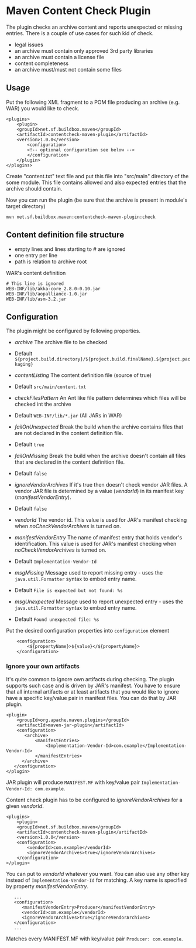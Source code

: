 # Maven Content Check Plugin

The plugin checks an archive content and reports unexpected or missing entries. There is a couple of use cases for such kid of check.

* legal issues 
 * an archive must contain only approved 3rd party libraries 
 * an archive must contain a license file
* content completeness
 * an archive must/must not contain some files

## Usage

Put the following XML fragment to a POM file producing an archive (e.g. WAR) you would like to check.

    <plugins>
        <plugin>
	    <groupId>net.sf.buildbox.maven</groupId>
	    <artifactId>contentcheck-maven-plugin</artifactId>
	    <version>1.0.0</version>
            <configuration>
            <!-- optional configuration see below -->      
            </configuration>
        </plugin>
    </plugins>

Create "content.txt" text file  and put this file into "src/main" directory of the some module. This file contains allowed and also expected entries that the archive should contain.

Now you can run the plugin  (be sure that the archive is present in module's target directory)

``mvn net.sf.buildbox.maven:contentcheck-maven-plugin:check``

## Content definition file structure

* empty lines and lines starting to # are ignored
* one entry per line
* path is relation to archive root

WAR's content definition

    # This line is ignored
    WEB-INF/lib/akka-core_2.8.0-0.10.jar
    WEB-INF/lib/aopalliance-1.0.jar
    WEB-INF/lib/asm-3.2.jar


## Configuration


The plugin might be configured by following properties.

* *archive* The archive file to be checked
 * Default ``${project.build.directory}/${project.build.finalName}.${project.packaging}``

* *contentListing*  The content definition file (source of true)
 * Default ``src/main/content.txt``

* *checkFilesPattern* An Ant like file pattern determines which files will be checked int the archive
 * Default ``WEB-INF/lib/*.jar`` (All JARs in WAR) 

* *failOnUnexpected* Break the build when the archive contains files that are not declared in the content definition file.
 * Default ``true`` 
  
* *failOnMissing*  Break the build when the archive doesn't contain all files that are declared in the content definition file.
 * Default ``false``

* *ignoreVendorArchives* If it's true then doesn't check vendor JAR files. A vendor JAR file is determined by a value (*vendorId*) in its manifest key (*manifestVendorEntry*).
 * Default ``false``
   
* *vendorId*  The vendor id. This value is used for JAR's manifest checking when *noCheckVendorArchives* is turned on.
    
* *manifestVendorEntry* The name of manifest entry that holds vendor's identification. This value is used for JAR's manifest checking when *noCheckVendorArchives* is turned on.
 * Default ``Implementation-Vendor-Id``

* *msgMissing* Message used to report missing entry - uses the ``java.util.Formatter`` syntax to embed entry name.
 * Default  ``File is expected but not found: %s``

* *msgUnexpected* Message used to report unexpected entry - uses the ``java.util.Formatter`` syntax to embed entry name.
 * Default ``Found unexpected file: %s``

Put the desired configuration properties into  ``configuration`` element

        <configuration>
            <${propertyName}>${value}</${propertyName}>       
        </configuration>


### Ignore your own artifacts

It's quite common to ignore own  artifacts during checking. The plugin supports such case and is driven by JAR's manifest.  You have to ensure that all internal artifacts or at least artifacts that you would like to ignore have a specific key/value pair in manifest files. You can do that by JAR plugin.

    <plugin>
        <groupId>org.apache.maven.plugins</groupId>
        <artifactId>maven-jar-plugin</artifactId>
        <configuration>
           <archive>
               <manifestEntries>
                   <Implementation-Vendor-Id>com.example</Implementation-Vendor-Id>                   
               </manifestEntries>
          </archive>
       </configuration>
    </plugin>

JAR plugin will produce ``MANIFEST.MF`` with key/value pair ``Implementation-Vendor-Id: com.example``.
 
Content check plugin has to be configured to *ignoreVendorArchives* for a given *vendorId*.

    <plugins>
        <plugin>
        <groupId>net.sf.buildbox.maven</groupId>
        <artifactId>contentcheck-maven-plugin</artifactId>
        <version>1.0.0</version>
        <configuration>
            <vendorId>com.example</vendorId>
            <ignoreVendorArchives>true</ignoreVendorArchives>               
        </configuration>
    </plugin>

You can put to *vendorId* whatever you want. You can also use any other key instead of ``Implementation-Vendor-Id`` for matching. A key name is specified by property *manifestVendorEntry*.

       ... 
       <configuration>
          <manifestVendorEntry>Producer</manifestVendorEntry>
          <vendorId>com.example</vendorId>
          <ignoreVendorArchives>true</ignoreVendorArchives>               
       </configuration>
       ...

Matches every MANIFEST.MF with key/value pair ``Producer: com.example``.